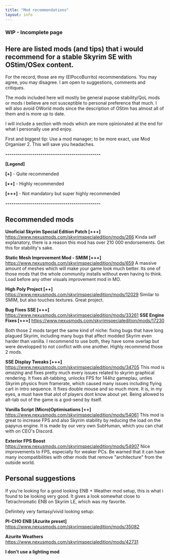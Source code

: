 ```yaml
---
title: "Mod recommendations"
layout: info
---
```

### WIP - Incomplete page
## Here are listed mods (and tips) that i would recommend for a stable Skyrim SE with OStim/OSex content.
For the record, those are my (ElPocoBurrito) recommendations. You may agree, you may disagree. I am open to suggestions, comments and critiques.

The mods included here will mostly be general pupose stability/QoL mods or mods i believe are not susceptible to personal preference that much. I will also avoid OWorld mods since the description of OStim has almost all of them and is more up to date.

I will include a section with mods which are more opinionated at the end for what I personally use and enjoy.

First and biggest tip: Use a mod manager; to be more exact, use Mod Organiser 2. This will save you headaches.

**----------------------------------------------**

**[Legend]**

**[+]** - Quite recommended

**[++]** - Highly recommended

**[+++]** - Not mandatory but super highly recommended

**----------------------------------------------**

## Recommended mods

**Unoficial Skyrim Special Edition Patch [+++]** <https://www.nexusmods.com/skyrimspecialedition/mods/266>
Kinda self explanatory, there is a reason this mod has over 210 000 endorsements. Get this for stability's sake.

**Static Mesh Improvement Mod - SMIM [+++]** <https://www.nexusmods.com/skyrimspecialedition/mods/659>
A massive amount of meshes which will make your game look much better. Its one of those mods that the whole community installs without even having to think. Load before any other visuals improvement mod in MO.

**High Poly Project [++]** <https://www.nexusmods.com/skyrimspecialedition/mods/12029>
Similar to SMIM, but also touches textures. Great project.

**Bug Fixes SSE [+++]** <https://www.nexusmods.com/skyrimspecialedition/mods/33261>
**SSE Engine Fixes [+++]** <https://www.nexusmods.com/skyrimspecialedition/mods/17230>

Both those 2 mods target the same kind of niche: fixing bugs that have long plagued Skyrim, including many bugs that affect modded Skyrim even harder than vanilla. I recommend to use both, they have some overlap but were developped to not conflict with one another. Highly recommend those 2 mods.

**SSE Display Tweaks [+++]** <https://www.nexusmods.com/skyrimspecialedition/mods/34705>
This mod is *amazing* and fixes pretty much every issues related to skyrim graphical rendering. It fixes alt-tabbing, unlocks FPS for 144hz gameplau, unties Skyrim physics from framerate, which caused many issues including flying cart in intro sequence. It fixes double mouse and so much more. It is, in my eyes, a must have that alot of players dont know about yet. Being allowed to alt-tab out of the game is a god-send by itself.

**Vanilla Script (Micro)Optimisations [++]** <https://www.nexusmods.com/skyrimspecialedition/mods/54061>
This mod is great to increase FPS and also Skyrim stability by reducing the load on the papyrus engine. It is made by our very own SubHuman, which you can chat with on CEO's Discord.

**Exterior FPS Boost** <https://www.nexusmods.com/skyrimspecialedition/mods/54907>
Nice improvements to FPS, especially for weaker PCs. Be warned that it can have many incompatibilities with other mods that remove "architecture" from the outside world.


## Personal suggestions
If you're looking for a good looking ENB + Weather mod setup, this is what i found to be looking very good. It gives a look somewhat close to Tetrachromatic ENB on Skyrim LE, which was my favorite. 

Definitely very fantasy/vivid looking setup:

**PI-CHO ENB [Azurite preset]** <https://www.nexusmods.com/skyrimspecialedition/mods/35082>

**Azurite Weathers** <https://www.nexusmods.com/skyrimspecialedition/mods/42731>

**I don't use a lighting mod**